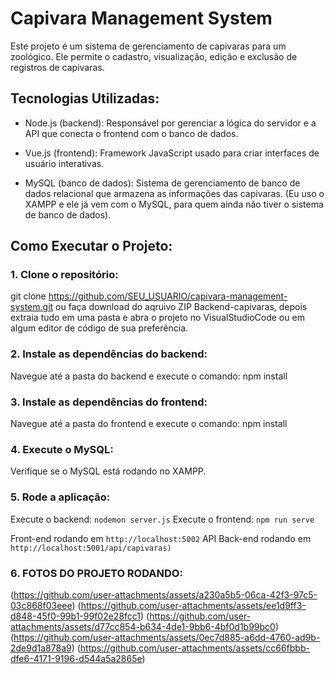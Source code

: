 # Capivara Management System

Este projeto é um sistema de gerenciamento de capivaras para um zoológico. Ele permite o cadastro, visualização, edição e exclusão de registros de capivaras.

## Tecnologias Utilizadas:
- Node.js (backend): Responsável por gerenciar a lógica do servidor e a API que conecta o frontend com o banco de dados.
  
- Vue.js (frontend): Framework JavaScript usado para criar interfaces de usuário interativas.
  
- MySQL (banco de dados): Sistema de gerenciamento de banco de dados relacional que armazena as informações das capivaras. (Eu uso o XAMPP e ele já vem com o MySQL, para quem ainda não tiver o sistema de banco de dados).


## Como Executar o Projeto:

### 1. Clone o repositório: 
  git clone https://github.com/SEU_USUARIO/capivara-management-system.git
  ou faça download do aqruivo ZIP Backend-capivaras, depois extraia tudo em uma pasta e abra o projeto no VisualStudioCode ou em algum editor de código de sua preferência.
  

### 2. Instale as dependências do backend:
  Navegue até a pasta do backend e execute o comando: npm install

  
### 3. Instale as dependências do frontend:
  Navegue até a pasta do frontend e execute o comando: npm install 

  
### 4. Execute o MySQL:
  Verifique se o MySQL está rodando no XAMPP.


### 5. Rode a aplicação:
  Execute o backend: `nodemon server.js`
  Execute o frontend: `npm run serve`

  Front-end rodando em `http://localhost:5002`
  API Back-end rodando em `http://localhost:5001/api/capivaras)`


### 6. FOTOS DO PROJETO RODANDO: 


(https://github.com/user-attachments/assets/a230a5b5-06ca-42f3-97c5-03c868f03eee)
(https://github.com/user-attachments/assets/ee1d9ff3-d848-45f0-99b1-99f02e28fcc1)
(https://github.com/user-attachments/assets/d77cc854-b634-4de1-9bb6-4bf0d1b99bc0)
(https://github.com/user-attachments/assets/0ec7d885-a6dd-4760-ad9b-2de9d1a878a9)
(https://github.com/user-attachments/assets/cc66fbbb-dfe6-4171-9196-d544a5a2865e)

